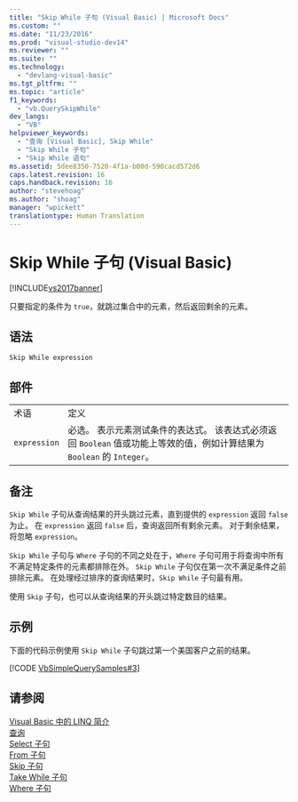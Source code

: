 ```yaml
---
title: "Skip While 子句 (Visual Basic) | Microsoft Docs"
ms.custom: ""
ms.date: "11/23/2016"
ms.prod: "visual-studio-dev14"
ms.reviewer: ""
ms.suite: ""
ms.technology: 
  - "devlang-visual-basic"
ms.tgt_pltfrm: ""
ms.topic: "article"
f1_keywords: 
  - "vb.QuerySkipWhile"
dev_langs: 
  - "VB"
helpviewer_keywords: 
  - "查询 [Visual Basic], Skip While"
  - "Skip While 子句"
  - "Skip While 语句"
ms.assetid: 5dee8350-7520-4f1a-b00d-590cacd572d6
caps.latest.revision: 16
caps.handback.revision: 16
author: "stevehoag"
ms.author: "shoag"
manager: "wpickett"
translationtype: Human Translation
---
```

# Skip While 子句 (Visual Basic)
[!INCLUDE[vs2017banner](../../../csharp/includes/vs2017banner.md)]

只要指定的条件为 `true`，就跳过集合中的元素，然后返回剩余的元素。  
  
## 语法  
  
```  
Skip While expression  
```  
  
## 部件  
  
|||  
|-|-|  
|术语|定义|  
|`expression`|必选。  表示元素测试条件的表达式。  该表达式必须返回 `Boolean` 值或功能上等效的值，例如计算结果为 `Boolean` 的 `Integer`。|  
  
## 备注  
 `Skip While` 子句从查询结果的开头跳过元素，直到提供的 `expression` 返回 `false` 为止。  在 `expression` 返回 `false` 后，查询返回所有剩余元素。  对于剩余结果，将忽略 `expression`。  
  
 `Skip While` 子句与 `Where` 子句的不同之处在于，`Where` 子句可用于将查询中所有不满足特定条件的元素都排除在外。  `Skip While` 子句仅在第一次不满足条件之前排除元素。  在处理经过排序的查询结果时，`Skip While` 子句最有用。  
  
 使用 `Skip` 子句，也可以从查询结果的开头跳过特定数目的结果。  
  
## 示例  
 下面的代码示例使用 `Skip While` 子句跳过第一个美国客户之前的结果。  
  
 [!CODE [VbSimpleQuerySamples#3](../CodeSnippet/VS_Snippets_VBCSharp/VbSimpleQuerySamples#3)]  
  
## 请参阅  
 [Visual Basic 中的 LINQ 简介](../../../visual-basic/programming-guide/language-features/linq/introduction-to-linq.md)   
 [查询](../../../visual-basic/language-reference/queries/queries.md)   
 [Select 子句](../../../visual-basic/language-reference/queries/select-clause.md)   
 [From 子句](../../../visual-basic/language-reference/queries/from-clause.md)   
 [Skip 子句](../../../visual-basic/language-reference/queries/skip-clause.md)   
 [Take While 子句](../../../visual-basic/language-reference/queries/take-while-clause.md)   
 [Where 子句](../../../visual-basic/language-reference/queries/where-clause.md)